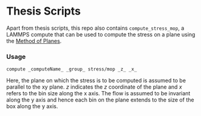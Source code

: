 Thesis Scripts
=============

Apart from thesis scripts, this repo also contains `compute_stress_mop`,
a LAMMPS compute that can be used to compute the stress on a plane 
using the [Method of Planes](https://journals.aps.org/pre/abstract/10.1103/PhysRevE.52.1627). 

### Usage

    compute _computeName_ _group_ stress/mop _z_ _x_

Here, the plane on which the 
stress is to be computed is assumed to be 
parallel to the xy plane. $z$ indicates
the $z$ coordinate of the plane and $x$
refers to the bin size along the x axis.
The flow is assumed to be invariant along
the y axis and hence each bin on the plane
extends to the size of the box along the y 
axis.


